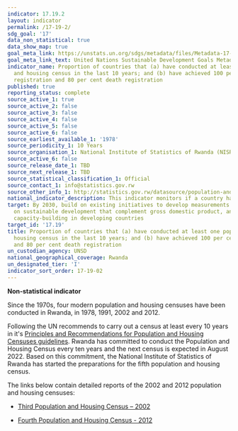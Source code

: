 ```yaml
---
indicator: 17.19.2
layout: indicator
permalink: /17-19-2/
sdg_goal: '17'
data_non_statistical: true
data_show_map: true
goal_meta_link: https://unstats.un.org/sdgs/metadata/files/Metadata-17-19-02a.pdf
goal_meta_link_text: United Nations Sustainable Development Goals Metadata (pdf 468kB)
indicator_name: Proportion of countries that (a) have conducted at least one population
  and housing census in the last 10 years; and (b) have achieved 100 per cent birth
  registration and 80 per cent death registration
published: true
reporting_status: complete
source_active_1: true
source_active_2: false
source_active_3: false
source_active_4: false
source_active_5: false
source_active_6: false
source_earliest_available_1: '1978'
source_periodicity_1: 10 Years
source_organisation_1: National Institute of Statistics of Rwanda (NISR)
source_active_6: false
source_release_date_1: TBD
source_next_release_1: TBD
source_statistical_classification_1: Official
source_contact_1: info@statistics.gov.rw
source_other_info_1: http://statistics.gov.rw/datasource/population-and-housing-census
national_indicator_description: This indicator monitors if a country has conducted at least one population and housing census in the last 10 years and hence provides information on the availability of disaggregated population and housing data needed for the measurement of progress of the 2030 Agenda for Sustainable Development.
target: By 2030, build on existing initiatives to develop measurements of progress
  on sustainable development that complement gross domestic product, and support statistical
  capacity-building in developing countries
target_id: '17.19'
title: Proportion of countries that (a) have conducted at least one population and
  housing census in the last 10 years; and (b) have achieved 100 per cent birth registration
  and 80 per cent death registration
un_custodian_agency: UNSD
national_geographical_coverage: Rwanda
un_designated_tier: 'I'
indicator_sort_order: 17-19-02
---
```

**Non-statistical indicator**

Since the 1970s, four modern population and housing censuses have been conducted in Rwanda, in 1978, 1991, 2002 and 2012.

Following the UN recommends to carry out a census at least every 10 years in it's [Principles and Recommendations for Population and Housing Censuses guidelines](https://unstats.un.org/unsd/demographic/meetings/egm/NewYork/2014/P&R_Revision3.pdf). Rwanda has committed to conduct the Population and Housing Census every ten years and the next census is expected in August 2022. Based on this commitment, the National Institute of Statistics of Rwanda has started the preparations for the fifth population and housing census.  

The links below contain detailed reports of the 2002 and 2012 population and housing censuses:

  * [Third Population and Housing Census – 2002](http://www.statistics.gov.rw/datasource/39)

  * [Fourth Population and Housing Census - 2012](http://www.statistics.gov.rw/datasource/42)


